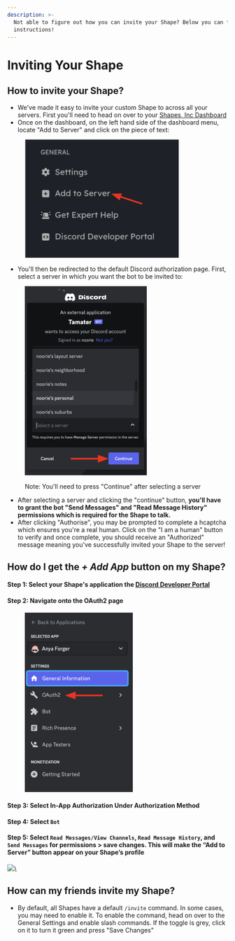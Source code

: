 ```yaml
---
description: >-
  Not able to figure out how you can invite your Shape? Below you can find the
  instructions!
---
```


# Inviting Your Shape

## How to invite your Shape?

* We've made it easy to invite your custom Shape to across all your servers. First you'll need to head on over to your [Shapes, Inc Dashboard](https://shapes.inc)
* Once on the dashboard, on the left hand side of the dashboard menu, locate "Add to Server" and click on the piece of text: &#x20;

<figure><img src=".gitbook/assets/Screenshot 2023-12-01 at 12.01.39 PM.png" alt="" width="352"><figcaption></figcaption></figure>

* You'll then be redirected to the default Discord authorization page. First, select a server in which you want the bot to be invited to: &#x20;

<figure><img src=".gitbook/assets/Screenshot 2023-12-01 at 12.06.59 PM.png" alt="" width="279"><figcaption><p>Note: You'll need to press "Continue" after selecting a server</p></figcaption></figure>

* After selecting a server and clicking the "continue" button, **you'll have to grant the bot "Send Messages" and "Read Message History" permissions which is required for the Shape to talk.**&#x20;
* After clicking "Authorise", you may be prompted to complete a hcaptcha which ensures you're a real human. Click on the "I am a human" button to verify and once complete, you should receive an "Authorized" message meaning you've successfully invited your Shape to the server! &#x20;

## How do I get the _+ Add App_ button on my Shape?

#### Step 1: Select your Shape's application the [Discord Developer Portal](https://discord.com/developers)&#x20;

#### Step 2: Navigate onto the OAuth2 page

<figure><img src=".gitbook/assets/Screenshot 2023-12-01 at 12.55.03 PM.png" alt="" width="247"><figcaption></figcaption></figure>

#### Step 3: Select In-App Authorization Under Authorization Method

#### Step 4: Select `Bot`

#### Step 5: Select **`Read Messages`**`/`**`View Channels`**, **`Read Message History`**, and **`Send Messages`** for permissions > save changes. This will make the “Add to Server” button appear on your Shape’s profile

![](<.gitbook/assets/step\_4 (1) (1).gif>)\


## How can my friends invite my Shape?

* By default, all Shapes have a default `/invite` command. In some cases, you may need to enable it. To enable the command, head on over to the General Settings and enable slash commands. If the toggle is grey, click on it to turn it green and press "Save Changes"&#x20;
